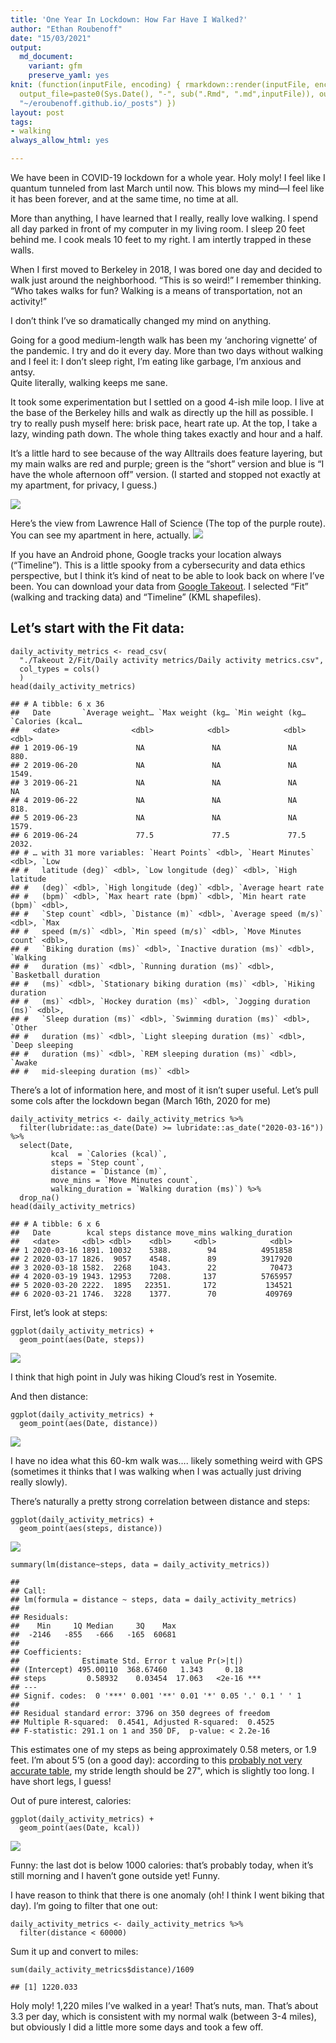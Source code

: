 ```yaml
---
title: 'One Year In Lockdown: How Far Have I Walked?'
author: "Ethan Roubenoff"
date: "15/03/2021"
output:
  md_document:
    variant: gfm
    preserve_yaml: yes
knit: (function(inputFile, encoding) { rmarkdown::render(inputFile, encoding = encoding,
  output_file=paste0(Sys.Date(), "-", sub(".Rmd", ".md",inputFile)), output_dir =
  "~/eroubenoff.github.io/_posts") })
layout: post
tags:
- walking
always_allow_html: yes

---
```


We have been in COVID-19 lockdown for a whole year. Holy moly! I feel
like I quantum tunneled from last March until now. This blows my mind—I
feel like it has been forever, and at the same time, no time at all.

More than anything, I have learned that I really, really love walking. I
spend all day parked in front of my computer in my living room. I sleep
20 feet behind me. I cook meals 10 feet to my right. I am intertly
trapped in these walls.

When I first moved to Berkeley in 2018, I was bored one day and decided
to walk just around the neighborhood. “This is so weird!” I remember
thinking. “Who takes walks for fun? Walking is a means of
transportation, not an activity!”

I don’t think I’ve so dramatically changed my mind on anything.

Going for a good medium-length walk has been my ‘anchoring vignette’ of
the pandemic. I try and do it every day. More than two days without
walking and I feel it: I don’t sleep right, I’m eating like garbage, I’m
anxious and antsy.  
Quite literally, walking keeps me sane.

It took some experimentation but I settled on a good 4-ish mile loop. I
live at the base of the Berkeley hills and walk as directly up the hill
as possible. I try to really push myself here: brisk pace, heart rate
up. At the top, I take a lazy, winding path down. The whole thing takes
exactly and hour and a half.

It’s a little hard to see because of the way Alltrails does feature
layering, but my main walks are red and purple; green is the “short”
version and blue is “I have the whole afternoon off” version. (I started
and stopped not exactly at my apartment, for privacy, I guess.)

![](/assets/img/2021-03-15-walking/alltrails_map.png)

Here’s the view from Lawrence Hall of Science (The top of the purple
route). You can see my apartment in here, actually.
![](assets/img/2021-03-15-walking/observatory.jpg)

If you have an Android phone, Google tracks your location always
(“Timeline”). This is a little spooky from a cybersecurity and data
ethics perspective, but I think it’s kind of neat to be able to look
back on where I’ve been. You can download your data from [Google
Takeout](https://takeout.google.com/). I selected “Fit” (walking and
tracking data) and “Timeline” (KML shapefiles).

Let’s start with the Fit data:
------------------------------

    daily_activity_metrics <- read_csv(
      "./Takeout 2/Fit/Daily activity metrics/Daily activity metrics.csv",
      col_types = cols()
      )
    head(daily_activity_metrics)

    ## # A tibble: 6 x 36
    ##   Date       `Average weight… `Max weight (kg… `Min weight (kg… `Calories (kcal…
    ##   <date>                <dbl>            <dbl>            <dbl>            <dbl>
    ## 1 2019-06-19             NA               NA               NA               880.
    ## 2 2019-06-20             NA               NA               NA              1549.
    ## 3 2019-06-21             NA               NA               NA                NA 
    ## 4 2019-06-22             NA               NA               NA               818.
    ## 5 2019-06-23             NA               NA               NA              1579.
    ## 6 2019-06-24             77.5             77.5             77.5            2032.
    ## # … with 31 more variables: `Heart Points` <dbl>, `Heart Minutes` <dbl>, `Low
    ## #   latitude (deg)` <dbl>, `Low longitude (deg)` <dbl>, `High latitude
    ## #   (deg)` <dbl>, `High longitude (deg)` <dbl>, `Average heart rate
    ## #   (bpm)` <dbl>, `Max heart rate (bpm)` <dbl>, `Min heart rate (bpm)` <dbl>,
    ## #   `Step count` <dbl>, `Distance (m)` <dbl>, `Average speed (m/s)` <dbl>, `Max
    ## #   speed (m/s)` <dbl>, `Min speed (m/s)` <dbl>, `Move Minutes count` <dbl>,
    ## #   `Biking duration (ms)` <dbl>, `Inactive duration (ms)` <dbl>, `Walking
    ## #   duration (ms)` <dbl>, `Running duration (ms)` <dbl>, `Basketball duration
    ## #   (ms)` <dbl>, `Stationary biking duration (ms)` <dbl>, `Hiking duration
    ## #   (ms)` <dbl>, `Hockey duration (ms)` <dbl>, `Jogging duration (ms)` <dbl>,
    ## #   `Sleep duration (ms)` <dbl>, `Swimming duration (ms)` <dbl>, `Other
    ## #   duration (ms)` <dbl>, `Light sleeping duration (ms)` <dbl>, `Deep sleeping
    ## #   duration (ms)` <dbl>, `REM sleeping duration (ms)` <dbl>, `Awake
    ## #   mid-sleeping duration (ms)` <dbl>

There’s a lot of information here, and most of it isn’t super useful.
Let’s pull some cols after the lockdown began (March 16th, 2020 for me)

    daily_activity_metrics <- daily_activity_metrics %>%
      filter(lubridate::as_date(Date) >= lubridate::as_date("2020-03-16")) %>%
      select(Date, 
             kcal  = `Calories (kcal)`,
             steps = `Step count`,
             distance = `Distance (m)`,
             move_mins = `Move Minutes count`,
             walking_duration = `Walking duration (ms)`) %>%
      drop_na()
    head(daily_activity_metrics)

    ## # A tibble: 6 x 6
    ##   Date        kcal steps distance move_mins walking_duration
    ##   <date>     <dbl> <dbl>    <dbl>     <dbl>            <dbl>
    ## 1 2020-03-16 1891. 10032    5388.        94          4951858
    ## 2 2020-03-17 1826.  9057    4548.        89          3917920
    ## 3 2020-03-18 1582.  2268    1043.        22            70473
    ## 4 2020-03-19 1943. 12953    7208.       137          5765957
    ## 5 2020-03-20 2222.  1895   22351.       172           134521
    ## 6 2020-03-21 1746.  3228    1377.        70           409769

First, let’s look at steps:

    ggplot(daily_activity_metrics) +
      geom_point(aes(Date, steps))

![](/assets/img/2021-03-15-walking/unnamed-chunk-4-1.png)<!-- -->

I think that high point in July was hiking Cloud’s rest in Yosemite.

And then distance:

    ggplot(daily_activity_metrics) +
      geom_point(aes(Date, distance))

![](/assets/img/2021-03-15-walking/unnamed-chunk-5-1.png)<!-- -->

I have no idea what this 60-km walk was…. likely something weird with
GPS (sometimes it thinks that I was walking when I was actually just
driving really slowly).

There’s naturally a pretty strong correlation between distance and
steps:

    ggplot(daily_activity_metrics) +
      geom_point(aes(steps, distance))

![](/assets/img/2021-03-15-walking/unnamed-chunk-6-1.png)<!-- -->

    summary(lm(distance~steps, data = daily_activity_metrics))

    ## 
    ## Call:
    ## lm(formula = distance ~ steps, data = daily_activity_metrics)
    ## 
    ## Residuals:
    ##    Min     1Q Median     3Q    Max 
    ##  -2146   -855   -666   -165  60681 
    ## 
    ## Coefficients:
    ##              Estimate Std. Error t value Pr(>|t|)    
    ## (Intercept) 495.00110  368.67460   1.343     0.18    
    ## steps         0.58932    0.03454  17.063   <2e-16 ***
    ## ---
    ## Signif. codes:  0 '***' 0.001 '**' 0.01 '*' 0.05 '.' 0.1 ' ' 1
    ## 
    ## Residual standard error: 3796 on 350 degrees of freedom
    ## Multiple R-squared:  0.4541, Adjusted R-squared:  0.4525 
    ## F-statistic: 291.1 on 1 and 350 DF,  p-value: < 2.2e-16

This estimates one of my steps as being approximately 0.58 meters, or
1.9 feet. I’m about 5’5 (on a good day): according to this [probably not
very accurate
table](https://www.verywellfit.com/set-pedometer-better-accuracy-3432895),
my stride length should be 27", which is slightly too long. I have short
legs, I guess!

Out of pure interest, calories:

    ggplot(daily_activity_metrics) +
      geom_point(aes(Date, kcal))

![](/assets/img/2021-03-15-walking/unnamed-chunk-7-1.png)<!-- -->

Funny: the last dot is below 1000 calories: that’s probably today, when
it’s still morning and I haven’t gone outside yet! Funny.

I have reason to think that there is one anomaly (oh! I think I went
biking that day). I’m going to filter that one out:

    daily_activity_metrics <- daily_activity_metrics %>%
      filter(distance < 60000)

Sum it up and convert to miles:

    sum(daily_activity_metrics$distance)/1609

    ## [1] 1220.033

Holy moly! 1,220 miles I’ve walked in a year! That’s nuts, man. That’s
about 3.3 per day, which is consistent with my normal walk (between 3-4
miles), but obviously I did a little more some days and took a few off.
